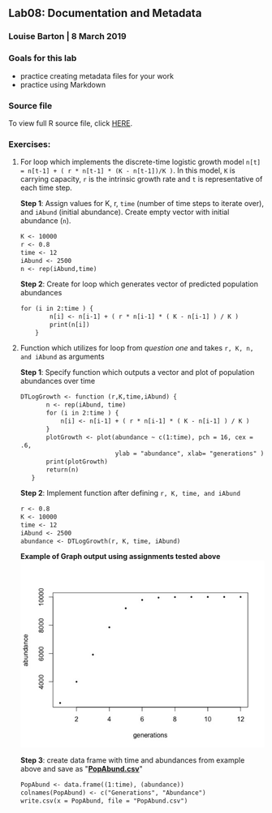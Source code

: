 ﻿## Lab08: Documentation and Metadata
### Louise Barton | 8 March 2019

### Goals for this lab 
* practice creating metadata files for your work 
* practice using Markdown

### Source file
To view full R source file, click [HERE](BARTON_lab08.R). 

### Exercises: 

1. For loop which implements the discrete-time logistic growth model `n[t] = n[t-1] + ( r * n[t-1] * (K - n[t-1])/K )`. In this model,  `K` is carrying capacity, `r` is the intrinsic growth rate and `t` is representative of each time step.
 
	**Step 1**: Assign values for K, r,  `time` (number of time steps to iterate over), and `iAbund` (initial abundance). Create empty vector with initial abundance (`n`).  
	 ```
	K <- 10000 
	r <- 0.8  
	time <- 12 
	iAbund <- 2500 
	n <- rep(iAbund,time)
	```
	
	**Step 2**: Create for loop which generates vector of predicted population abundances

	```
	for (i in 2:time ) {
	        n[i] <- n[i-1] + ( r * n[i-1] * ( K - n[i-1] ) / K )
	        print(n[i])
	    }
	```

2. Function which utilizes for loop from _question one_ and takes `r, K, n, and iAbund` as arguments 

	**Step 1**: Specify function which outputs a vector and plot of population abundances over time 
	
	 ```
	 DTLogGrowth <- function (r,K,time,iAbund) {
	        n <- rep(iAbund, time)
	        for (i in 2:time ) {
	            n[i] <- n[i-1] + ( r * n[i-1] * ( K - n[i-1] ) / K )
	        }
	        plotGrowth <- plot(abundance ~ c(1:time), pch = 16, cex = .6,
	                           ylab = "abundance", xlab= "generations" )
	        print(plotGrowth)
	        return(n)
	    }
	```
	   
	**Step 2**: Implement function after defining `r, K, time, and iAbund`
	```
	r <- 0.8
	K <- 10000
	time <- 12 
	iAbund <- 2500
	abundance <- DTLogGrowth(r, K, time, iAbund)
	```
	
	**Example of Graph output using assignments tested above** 
	![Example graph of abundance over time from example above ](Rplot.jpeg)

	**Step 3**: create data frame with time and abundances  from example above and save as "[**PopAbund.csv**](PopAbund.csv)"

	```
	PopAbund <- data.frame((1:time), (abundance))
	colnames(PopAbund) <- c("Generations", "Abundance")
	write.csv(x = PopAbund, file = "PopAbund.csv")
	```
	




